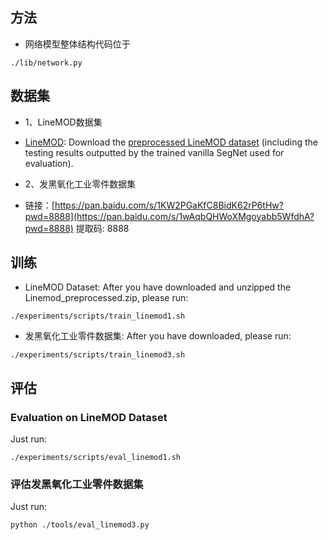 ## 方法

* 网络模型整体结构代码位于
```	
./lib/network.py
```


## 数据集
* 1、LineMOD数据集
* [LineMOD](http://campar.in.tum.de/Main/StefanHinterstoisser): Download the [preprocessed LineMOD dataset](https://drive.google.com/drive/folders/19ivHpaKm9dOrr12fzC8IDFczWRPFxho7) (including the testing results outputted by the trained vanilla SegNet used for evaluation).

* 2、发黑氧化工业零件数据集
* 链接：[https://pan.baidu.com/s/1KW2PGaKfC8BidK62rP6tHw?pwd=8888](https://pan.baidu.com/s/1wAqbQHWoXMgoyabb5WfdhA?pwd=8888) 提取码: 8888 


## 训练
* LineMOD Dataset:
	After you have downloaded and unzipped the Linemod_preprocessed.zip, please run:
```	
./experiments/scripts/train_linemod1.sh
```
* 发黑氧化工业零件数据集:
	After you have downloaded, please run:
```	
./experiments/scripts/train_linemod3.sh
```

## 评估

### Evaluation on LineMOD Dataset
Just run:
```
./experiments/scripts/eval_linemod1.sh
```

### 评估发黑氧化工业零件数据集
Just run:
```
python ./tools/eval_linemod3.py
```
